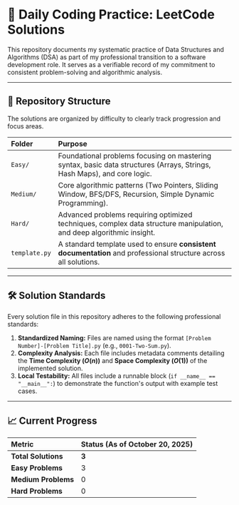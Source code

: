 # 🎯 Daily Coding Practice: LeetCode Solutions

This repository documents my systematic practice of Data Structures and Algorithms (DSA) as part of my professional transition to a software development role. It serves as a verifiable record of my commitment to consistent problem-solving and algorithmic analysis.

***

## 📁 Repository Structure

The solutions are organized by difficulty to clearly track progression and focus areas.

| Folder | Purpose |
| :--- | :--- |
| `Easy/` | Foundational problems focusing on mastering syntax, basic data structures (Arrays, Strings, Hash Maps), and core logic. |
| `Medium/` | Core algorithmic patterns (Two Pointers, Sliding Window, BFS/DFS, Recursion, Simple Dynamic Programming). |
| `Hard/` | Advanced problems requiring optimized techniques, complex data structure manipulation, and deep algorithmic insight. |
| `template.py` | A standard template used to ensure **consistent documentation** and professional structure across all solutions. |

***

## 🛠️ Solution Standards

Every solution file in this repository adheres to the following professional standards:

1.  **Standardized Naming:** Files are named using the format `[Problem Number]-[Problem Title].py` (e.g., `0001-Two-Sum.py`).
2.  **Complexity Analysis:** Each file includes metadata comments detailing the **Time Complexity ($O(n)$)** and **Space Complexity ($O(1)$)** of the implemented solution.
3.  **Local Testability:** All files include a runnable block (`if __name__ == "__main__":`) to demonstrate the function's output with example test cases.

***

## 📈 Current Progress

| Metric | Status (As of October 20, **2025**) |
| :--- | :--- |
| **Total Solutions** | **3** |
| **Easy Problems** | 3 |
| **Medium Problems** | 0 |
| **Hard Problems** | 0 |